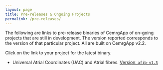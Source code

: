 ```yaml
---
layout: page
title: Pre-releases & Ongoing Projects
permalink: /pre-releases/
---
```


The following are links to pre-release binaries of CemrgApp of on-going projects that are still in development. 
The version reported corresponds to the version of that particular project. All are built on CemrgApp v2.2.

Click on the link to your project for the latest binary.

+ Universal Atrial Coordinates (UAC) and Atrial fibres. [Version: `afib-v1.3`](https://github.com/alonsoJASL/CemrgApp/releases/tag/v2.2_afib-v1.3)
